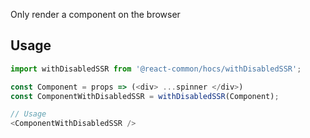 Only render a component on the browser


## Usage

```js static
import withDisabledSSR from '@react-common/hocs/withDisabledSSR';

const Component = props => (<div> ...spinner </div>)
const ComponentWithDisabledSSR = withDisabledSSR(Component);

// Usage
<ComponentWithDisabledSSR />
```


